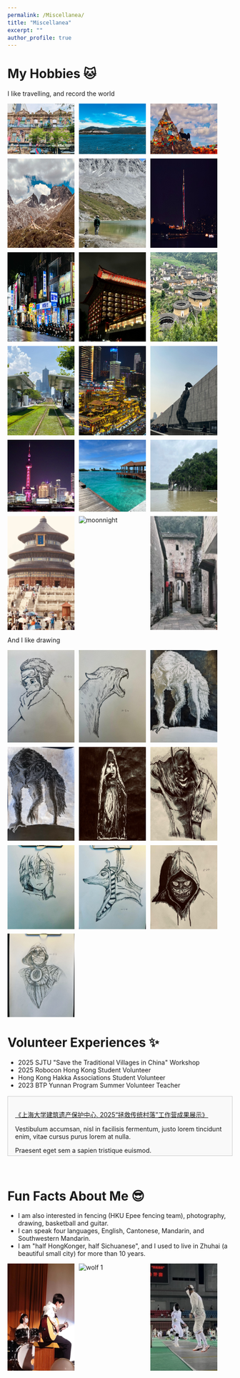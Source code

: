 ```yaml
---
permalink: /Miscellanea/
title: "Miscellanea"
excerpt: ""
author_profile: true
---
```


# My Hobbies 🐱
I like travelling, and record the world
<div style="display: flex; flex-wrap: wrap; gap: 10px;">
  <img src="/images/p1.jpg" alt="wolf 1" style="width: 150px; height: auto;">
  <img src="/images/p2.jpg" alt="wolf 2" style="width: 150px; height: auto;">
  <img src="/images/p3.jpg" alt="T" style="width: 150px; height: auto;">
  <img src="/images/p4.jpg" alt="batman" style="width: 150px; height: auto;">
  <img src="/images/p5.jpg" alt="girl" style="width: 150px; height: auto;">
  <img src="/images/p8.jpg" alt="moonnight" style="width: 150px; height: auto;">
  <img src="/images/p10.jpg" alt="moonnight" style="width: 150px; height: auto;">
  <img src="/images/p11.jpg" alt="moonnight" style="width: 150px; height: auto;">
  <img src="/images/p12.jpg" alt="moonnight" style="width: 150px; height: auto;">
  <img src="/images/p13.jpg" alt="moonnight" style="width: 150px; height: auto;">
  <img src="/images/p14.jpg" alt="moonnight" style="width: 150px; height: auto;">
  <img src="/images/p15.jpg" alt="moonnight" style="width: 150px; height: auto;">
  <img src="/images/sh.jpg" alt="moonnight" style="width: 150px; height: auto;">
  <img src="/images/maldives.jpg" alt="moonnight" style="width: 150px; height: auto;">
  <img src="/images/guilin.jpg" alt="moonnight" style="width: 150px; height: auto;">
  <img src="/images/BJ.jpg" alt="moonnight" style="width: 150px; height: auto;">
  <img src="/images/lj.jpg" alt="moonnight" style="width: 150px; height: auto;">
  <img src="/images/bz.jpg" alt="moonnight" style="width: 150px; height: auto;">
</div>

And I like drawing

<div style="display: flex; flex-wrap: wrap; gap: 10px;">
  <img src="/images/r.jpg" alt="wolf 1" style="width: 150px; height: auto;">
  <img src="/images/m.jpg" alt="wolf 1" style="width: 150px; height: auto;">
  <img src="/images/wolf1.jpg" alt="wolf 1" style="width: 150px; height: auto;">
  <img src="/images/wolf2.jpg" alt="wolf 2" style="width: 150px; height: auto;">
  <img src="/images/T.jpg" alt="T" style="width: 150px; height: auto;">
  <img src="/images/batman.jpg" alt="batman" style="width: 150px; height: auto;">
  <img src="/images/girl.jpg" alt="girl" style="width: 150px; height: auto;">
  <img src="/images/god.jpg" alt="god" style="width: 150px; height: auto;">
  <img src="/images/scary.jpg" alt="scary" style="width: 150px; height: auto;">
  <img src="/images/moonnight.jpg" alt="moonnight" style="width: 150px; height: auto;">
</div>


# Volunteer Experiences ✨
- 2025 SJTU "Save the Traditional Villages in China" Workshop
- 2025 Robocon Hong Kong Student Volunteer
- Hong Kong Hakka Associations Student Volunteer
- 2023 BTP Yunnan Program Summer Volunteer Teacher

<div style="max-width: 800px; margin: 1rem 0; padding: 1rem; border: 1px solid #ccc; background-color: #f9f9f9; height: 100px; overflow-y: scroll; text-align: left;">
  <p>
    <a href="https://mp.weixin.qq.com/s/V8Fb1FWmlL-dcM2A_ly4tw" target="_blank">
      《上海大学建筑遗产保护中心, 2025“拯救传统村落”工作营成果展示》
    </a>
  </p>
  <p>Vestibulum accumsan, nisl in facilisis fermentum, justo lorem tincidunt enim, vitae cursus purus lorem at nulla.</p>
  <p>Praesent eget sem a sapien tristique euismod.</p>
  <p>Aliquam erat volutpat. Pellentesque nec quam nec justo tincidunt aliquam.</p>
  <p>Nullam blandit, nisl ac vulputate tincidunt, nisi eros tincidunt justo, nec posuere purus nunc quis velit.</p>
  <p>Etiam at sapien id justo sollicitudin sollicitudin.</p>
  <p>Morbi luctus, elit sed vehicula fermentum, eros libero dapibus leo, in vehicula velit nisl ut ante.</p>
  <p>Sed ac dui id est sollicitudin imperdiet ac ac risus.</p>
  <p>Nam ut nisi vitae ex vestibulum fermentum.</p>
  <p>Donec at arcu eget justo tincidunt dictum.</p>
  <p>In hac habitasse platea dictumst.</p>
  <p>Integer in erat sit amet nunc tincidunt bibendum.</p>
</div>

<br>

# Fun Facts About Me 😎
- I am also interested in fencing (HKU Epee fencing team), photography, drawing, basketball and guitar.
- I can speak four languages, English, Cantonese, Mandarin, and Southwestern Mandarin.
- I am "half HongKonger, half Sichuanese", and I used to live in Zhuhai (a beautiful small city) for more than 10 years.

<div style="display: flex; flex-wrap: wrap; gap: 10px;">
  <img src="/images/guitar.jpg" alt="wolf 1" style="width: 150px; height: auto;">
  <img src="/images/photography.jpg" alt="wolf 1" style="width: 150px; height: auto;">
  <img src="/images/fencing.jpg" alt="wolf 1" style="width: 150px; height: auto;">
</div>

<br>
